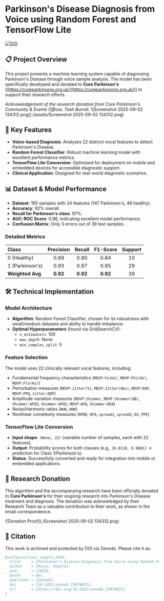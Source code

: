 # Parkinson's Disease Diagnosis from Voice using Random Forest and TensorFlow Lite

[![DOI](https://zenodo.org/badge/DOI/10.5281/zenodo.15870821.svg)](https://doi.org/10.5281/zenodo.15870821)

## 📋 Project Overview

This project presents a machine learning system capable of diagnosing Parkinson's Disease through voice sample analysis. The model has been specifically developed and donated to **Cure Parkinson's** ([https://cureparkinsons.org.uk/](https://cureparkinsons.org.uk/)) to support their research efforts.

*Acknowledgement of the research donation from Cure Parkinson's Community & Events Officer, Tash Burrell.*
![Screenshot 2025-09-02 134312.png](./assets/Screenshot 2025-09-02 134312.png)

## 🎯 Key Features

- **Voice-based Diagnosis**: Analyzes 22 distinct vocal features to detect Parkinson's Disease.
- **Random Forest Classifier**: Robust machine learning model with excellent performance metrics.
- **TensorFlow Lite Conversion**: Optimized for deployment on mobile and embedded devices for accessible diagnostic support.
- **Clinical Application**: Designed for real-world diagnostic scenarios.

## 📊 Dataset & Model Performance

- **Dataset**: 195 samples with 24 features (147 Parkinson's, 48 healthy).
- **Accuracy**: 92% overall.
- **Recall for Parkinson's class**: 97%.
- **AUC-ROC Score**: 0.96, indicating excellent model performance.
- **Confusion Matrix**: Only 3 errors out of 39 test samples.

### Detailed Metrics
| Class | Precision | Recall | F1-Score | Support |
| :---- | :-------: | :----: | :------: | :-----: |
| 0 (Healthy) | 0.89 | 0.80 | 0.84 | 10 |
| 1 (Parkinson's) | 0.93 | 0.97 | 0.95 | 29 |
| **Weighted Avg** | **0.92** | **0.92** | **0.92** | 39 |

## 🛠️ Technical Implementation

### Model Architecture
- **Algorithm**: Random Forest Classifier, chosen for its robustness with small/medium datasets and ability to handle imbalance.
- **Optimal Hyperparameters** (found via GridSearchCV):
  - `n_estimators`: 100
  - `max_depth`: None
  - `min_samples_split`: 5

### Feature Selection
The model uses 22 clinically relevant vocal features, including:
- Fundamental frequency characteristics (`MDVP:Fo(Hz)`, `MDVP:Fhi(Hz)`, `MDVP:Flo(Hz)`)
- Perturbation measures (`MDVP:Jitter(%)`, `MDVP:Jitter(Abs)`, `MDVP:RAP`, `MDVP:PPQ`, `Jitter:DDP`)
- Amplitude variation measures (`MDVP:Shimmer`, `MDVP:Shimmer(dB)`, `Shimmer:APQ3`, `Shimmer:APQ5`, `MDVP:APQ`, `Shimmer:DDA`)
- Noise/Harmonic ratios (`NHR`, `HNR`)
- Nonlinear complexity measures (`RPDE`, `DFA`, `spread1`, `spread2`, `D2`, `PPE`)

### TensorFlow Lite Conversion
- **Input shape**: `(None, 22)` (variable number of samples, each with 22 features).
- **Output**: Probability scores for both classes (e.g., `[0.0118, 0.9881]` → prediction for Class 1/Parkinson's).
- **Status**: Successfully converted and ready for integration into mobile or embedded applications.


## 🌟 Research Donation

This algorithm and the accompanying research have been officially donated to **Cure Parkinson's** for their ongoing research into Parkinson's Disease treatment and diagnosis. The donation was acknowledged by their Research Team as a valuable contribution to their work, as shown in the email correspondence.

![Donation Proof](./Screenshot 2025-09-02 134312.png)

## 📄 Citation

This work is archived and protected by DOI via Zenodo. Please cite it as:

```bibtex
@software{rossi_angela_2024,
  title     = {Parkinson's Disease Diagnosis from Voice using Random Forest and TensorFlow Lite},
  author    = {Rossi, Angela},
  year      = {2024},
  month     = dec,
  publisher = {Zenodo},
  doi       = {10.5281/zenodo.15870821},
  url       = {https://doi.org/10.5281/zenodo.15870821}
}
